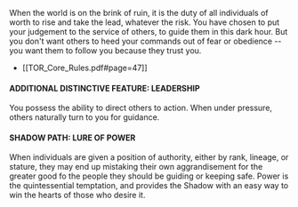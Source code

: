 When the world is on the brink of ruin, it is the duty of all individuals of worth to rise and take the lead, whatever the risk. You have chosen to put your judgement to the service of others, to guide them in this dark hour. But you don't want others to heed your commands out of fear or obedience -- you want them to follow you because they trust you.
- [[TOR_Core_Rules.pdf#page=47]]

#### ADDITIONAL DISTINCTIVE FEATURE: LEADERSHIP
You possess the ability to direct others to action. When under pressure, others naturally turn to you for guidance.

#### SHADOW PATH: LURE OF POWER
When individuals are given a position of authority, either by rank, lineage, or stature, they may end up mistaking their own aggrandisement for the greater good fo the people they should be guiding or keeping safe. Power is the quintessential temptation, and provides the Shadow with an easy way to win the hearts of those who desire it.